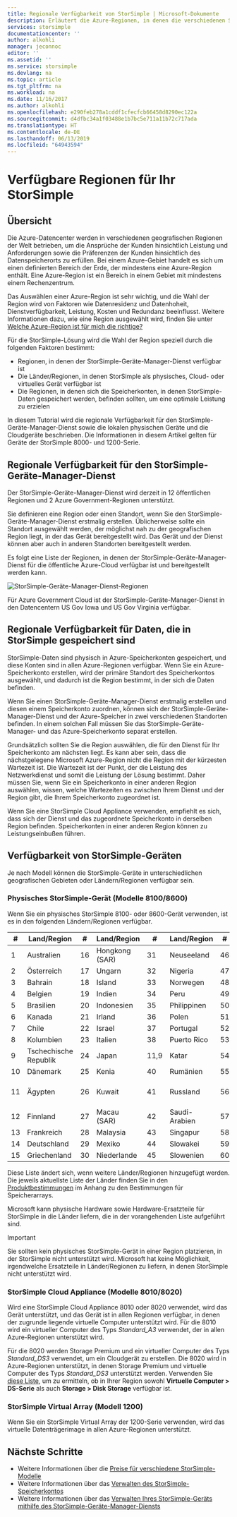 ```yaml
---
title: Regionale Verfügbarkeit von StorSimple | Microsoft-Dokumente
description: Erläutert die Azure-Regionen, in denen die verschiedenen StorSimple-Gerätemodelle verfügbar sind.
services: storsimple
documentationcenter: ''
author: alkohli
manager: jeconnoc
editor: ''
ms.assetid: ''
ms.service: storsimple
ms.devlang: na
ms.topic: article
ms.tgt_pltfrm: na
ms.workload: na
ms.date: 11/16/2017
ms.author: alkohli
ms.openlocfilehash: e290feb278a1cddf1cfecfcb66458d8290ec122a
ms.sourcegitcommit: d4dfbc34a1f03488e1b7bc5e711a11b72c717ada
ms.translationtype: HT
ms.contentlocale: de-DE
ms.lasthandoff: 06/13/2019
ms.locfileid: "64943594"
---
```

# <a name="available-regions-for-your-storsimple"></a>Verfügbare Regionen für Ihr StorSimple

## <a name="overview"></a>Übersicht

Die Azure-Datencenter werden in verschiedenen geografischen Regionen der Welt betrieben, um die Ansprüche der Kunden hinsichtlich Leistung und Anforderungen sowie die Präferenzen der Kunden hinsichtlich des Datenspeicherorts zu erfüllen. Bei einem Azure-Gebiet handelt es sich um einen definierten Bereich der Erde, der mindestens eine Azure-Region enthält. Eine Azure-Region ist ein Bereich in einem Gebiet mit mindestens einem Rechenzentrum.

Das Auswählen einer Azure-Region ist sehr wichtig, und die Wahl der Region wird von Faktoren wie Datenresidenz und Datenhoheit, Dienstverfügbarkeit, Leistung, Kosten und Redundanz beeinflusst. Weitere Informationen dazu, wie eine Region ausgewählt wird, finden Sie unter [Welche Azure-Region ist für mich die richtige?](https://azure.microsoft.com/overview/datacenters/how-to-choose/)

Für die StorSimple-Lösung wird die Wahl der Region speziell durch die folgenden Faktoren bestimmt:

- Regionen, in denen der StorSimple-Geräte-Manager-Dienst verfügbar ist
- Die Länder/Regionen, in denen StorSimple als physisches, Cloud- oder virtuelles Gerät verfügbar ist
- Die Regionen, in denen sich die Speicherkonten, in denen StorSimple-Daten gespeichert werden, befinden sollten, um eine optimale Leistung zu erzielen

In diesem Tutorial wird die regionale Verfügbarkeit für den StorSimple-Geräte-Manager-Dienst sowie die lokalen physischen Geräte und die Cloudgeräte beschrieben. Die Informationen in diesem Artikel gelten für Geräte der StorSimple 8000- und 1200-Serie.

## <a name="region-availability-for-storsimple-device-manager-service"></a>Regionale Verfügbarkeit für den StorSimple-Geräte-Manager-Dienst

Der StorSimple-Geräte-Manager-Dienst wird derzeit in 12 öffentlichen Regionen und 2 Azure Government-Regionen unterstützt.

Sie definieren eine Region oder einen Standort, wenn Sie den StorSimple-Geräte-Manager-Dienst erstmalig erstellen. Üblicherweise sollte ein Standort ausgewählt werden, der möglichst nah zu der geografischen Region liegt, in der das Gerät bereitgestellt wird. Das Gerät und der Dienst können aber auch in anderen Standorten bereitgestellt werden.

Es folgt eine Liste der Regionen, in denen der StorSimple-Geräte-Manager-Dienst für die öffentliche Azure-Cloud verfügbar ist und bereitgestellt werden kann.

![StorSimple-Geräte-Manager-Dienst-Regionen](./media/storsimple-region/storsimple-device-manager-service-regions.png)

Für Azure Government Cloud ist der StorSimple-Geräte-Manager-Dienst in den Datencentern US Gov Iowa und US Gov Virginia verfügbar.

## <a name="region-availability-for-data-stored-in-storsimple"></a>Regionale Verfügbarkeit für Daten, die in StorSimple gespeichert sind

StorSimple-Daten sind physisch in Azure-Speicherkonten gespeichert, und diese Konten sind in allen Azure-Regionen verfügbar. Wenn Sie ein Azure-Speicherkonto erstellen, wird der primäre Standort des Speicherkontos ausgewählt, und dadurch ist die Region bestimmt, in der sich die Daten befinden.

Wenn Sie einen StorSimple-Geräte-Manager-Dienst erstmalig erstellen und diesen einem Speicherkonto zuordnen, können sich der StorSimple-Geräte-Manager-Dienst und der Azure-Speicher in zwei verschiedenen Standorten befinden. In einem solchen Fall müssen Sie das StorSimple-Geräte-Manager- und das Azure-Speicherkonto separat erstellen.

Grundsätzlich sollten Sie die Region auswählen, die für den Dienst für Ihr Speicherkonto am nächsten liegt. Es kann aber sein, dass die nächstgelegene Microsoft Azure-Region nicht die Region mit der kürzesten Wartezeit ist. Die Wartezeit ist der Punkt, der die Leistung des Netzwerkdienst und somit die Leistung der Lösung bestimmt. Daher müssen Sie, wenn Sie ein Speicherkonto in einer anderen Region auswählen, wissen, welche Wartezeiten es zwischen Ihrem Dienst und der Region gibt, die Ihrem Speicherkonto zugeordnet ist.

Wenn Sie eine StorSimple Cloud Appliance verwenden, empfiehlt es sich, dass sich der Dienst und das zugeordnete Speicherkonto in derselben Region befinden. Speicherkonten in einer anderen Region können zu Leistungseinbußen führen.

## <a name="availability-of-storsimple-device"></a>Verfügbarkeit von StorSimple-Geräten

Je nach Modell können die StorSimple-Geräte in unterschiedlichen geografischen Gebieten oder Ländern/Regionen verfügbar sein.

### <a name="storsimple-physical-device-models-81008600"></a>Physisches StorSimple-Gerät (Modelle 8100/8600)

Wenn Sie ein physisches StorSimple 8100- oder 8600-Gerät verwenden, ist es in den folgenden Ländern/Regionen verfügbar.

| #  | Land/Region        | #  | Land/Region     | #  | Land/Region      | #  | Land/Region             |
|----|-----------------------|----|--------------------|----|---------------------|----|----------------------------|
| 1  | Australien             | 16 | Hongkong (SAR)      | 31 | Neuseeland         | 46 | Südafrika               |
| 2  | Österreich               | 17 | Ungarn            | 32 | Nigeria             | 47 | Südkorea                |
| 3  | Bahrain               | 18 | Island            | 33 | Norwegen              | 48 | Spanien                      |
| 4  | Belgien               | 19 | Indien              | 34 | Peru                | 49 | Sri Lanka                  |
| 5  | Brasilien                | 20 | Indonesien          | 35 | Philippinen         | 50 | Schweden                     |
| 6  | Kanada                | 21 | Irland            | 36 | Polen              | 51 | Schweiz                |
| 7  | Chile                 | 22 | Israel             | 37 | Portugal            | 52 | Taiwan                     |
| 8  | Kolumbien              | 23 | Italien              | 38 | Puerto Rico         | 53 | Thailand                   |
| 9  | Tschechische Republik        | 24 | Japan              | 11,9 | Katar               | 54 | Türkei                     |
| 10 | Dänemark               | 25 | Kenia              | 40 | Rumänien             | 55 | Ukraine                    |
| 11 | Ägypten                 | 26 | Kuwait             | 41 | Russland              | 56 | Vereinigte Arabische Emirate       |
| 12 | Finnland               | 27 | Macau (SAR)          | 42 | Saudi-Arabien        | 57 | Vereinigtes Königreich             |
| 13 | Frankreich                | 28 | Malaysia           | 43 | Singapur           | 58 | USA              |
| 14 | Deutschland               | 29 | Mexiko             | 44 | Slowakei            | 59 | Vietnam                    |
| 15 | Griechenland                | 30 | Niederlande        | 45 | Slowenien            | 60 | Kroatien                    |

Diese Liste ändert sich, wenn weitere Länder/Regionen hinzugefügt werden. Die jeweils aktuellste Liste der Länder finden Sie in den [Produktbestimmungen](https://www.microsoft.com/en-us/licensing/product-licensing/products) im Anhang zu den Bestimmungen für Speicherarrays.

Microsoft kann physische Hardware sowie Hardware-Ersatzteile für StorSimple in die Länder liefern, die in der vorangehenden Liste aufgeführt sind.

> [!IMPORTANT]
> Sie sollten kein physisches StorSimple-Gerät in einer Region platzieren, in der StorSimple nicht unterstützt wird. Microsoft hat keine Möglichkeit, irgendwelche Ersatzteile in Länder/Regionen zu liefern, in denen StorSimple nicht unterstützt wird.

### <a name="storsimple-cloud-appliance-models-80108020"></a>StorSimple Cloud Appliance (Modelle 8010/8020)

Wird eine StorSimple Cloud Appliance 8010 oder 8020 verwendet, wird das Gerät unterstützt, und das Gerät ist in allen Regionen verfügbar, in denen der zugrunde liegende virtuelle Computer unterstützt wird. Für die 8010 wird ein virtueller Computer des Typs _Standard_A3_ verwendet, der in allen Azure-Regionen unterstützt wird.

Für die 8020 werden Storage Premium und ein virtueller Computer des Typs _Standard_DS3_ verwendet, um ein Cloudgerät zu erstellen. Die 8020 wird in Azure-Regionen unterstützt, in denen Storage Premium und virtuelle Computer des Typs _Standard_DS3_ unterstützt werden. Verwenden Sie [diese Liste](https://azure.microsoft.com/regions/services/), um zu ermitteln, ob in Ihrer Region sowohl **Virtuelle Computer > DS-Serie** als auch **Storage > Disk Storage** verfügbar ist.

### <a name="storsimple-virtual-array-model-1200"></a>StorSimple Virtual Array (Modell 1200)

Wenn Sie ein StorSimple Virtual Array der 1200-Serie verwenden, wird das virtuelle Datenträgerimage in allen Azure-Regionen unterstützt.

## <a name="next-steps"></a>Nächste Schritte

* Weitere Informationen über die [Preise für verschiedene StorSimple-Modelle](https://azure.microsoft.com/pricing/calculator/#storsimple2)
* Weitere Informationen über das [Verwalten des StorSimple-Speicherkontos](storsimple-8000-manage-storage-accounts.md)
* Weitere Informationen über das [Verwalten Ihres StorSimple-Geräts mithilfe des StorSimple-Geräte-Manager-Diensts](storsimple-8000-manager-service-administration.md)
